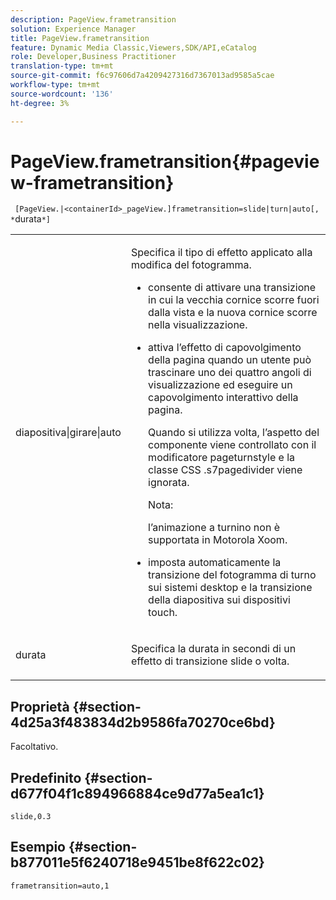 ```yaml
---
description: PageView.frametransition
solution: Experience Manager
title: PageView.frametransition
feature: Dynamic Media Classic,Viewers,SDK/API,eCatalog
role: Developer,Business Practitioner
translation-type: tm+mt
source-git-commit: f6c97606d7a4209427316d7367013ad9585a5cae
workflow-type: tm+mt
source-wordcount: '136'
ht-degree: 3%

---
```



# PageView.frametransition{#pageview-frametransition}

` [PageView.|<containerId>_pageView.]frametransition=slide|turn|auto[, *`durata`*]`

<table id="table_625D0EEDA21B46FEA3F5CF7DDF769B50"> 
 <tbody> 
  <tr> 
   <td colname="col1"> <p> <span class="codeph"> diapositiva|girare|auto</span> </p> </td> 
   <td colname="col2"> <p> Specifica il tipo di effetto applicato alla modifica del fotogramma. </p> <p> 
     <ul id="ul_4224B7C2722A4185A8BD48703D019AA1"> 
      <li id="li_8482037F8E1C4F11A84DF51790A073FE"> <p><span class="codeph"> </span> consente di attivare una transizione in cui la vecchia cornice scorre fuori dalla vista e la nuova cornice scorre nella visualizzazione. </p> </li> 
      <li id="li_CE9A99564DF348D0A76AB2A5945155A5"> <p><span class="codeph"> </span> attiva l’effetto di capovolgimento della pagina quando un utente può trascinare uno dei quattro angoli di visualizzazione ed eseguire un capovolgimento interattivo della pagina. </p> <p>Quando si utilizza <span class="codeph"> volta</span>, l’aspetto del componente viene controllato con il modificatore <span class="codeph"> pageturnstyle</span> e la classe CSS <span class="codeph"> .s7pagedivider</span> viene ignorata. </p> <p>Nota:  <p><span class="codeph"> </span> l’animazione a turnino non è supportata in Motorola Xoom. </p> </p> </li> 
      <li id="li_79F85B0429CD4B389399FB3823FE767F"> <p> <span class="codeph"> </span> imposta automaticamente la transizione del fotogramma di turno sui sistemi desktop e la transizione della diapositiva sui dispositivi touch. </p> </li> 
     </ul> </p> </td> 
  </tr> 
  <tr> 
   <td colname="col1"> <p><span class="codeph"><span class="varname"> durata</span></span> </p> </td> 
   <td colname="col2"> <p>Specifica la durata in secondi di un effetto di transizione <span class="codeph"> slide</span> o <span class="codeph"> volta</span>. </p> </td> 
  </tr> 
 </tbody> 
</table>

## Proprietà {#section-4d25a3f483834d2b9586fa70270ce6bd}

Facoltativo.

## Predefinito {#section-d677f04f1c894966884ce9d77a5ea1c1}

`slide,0.3`

## Esempio {#section-b877011e5f6240718e9451be8f622c02}

`frametransition=auto,1`
